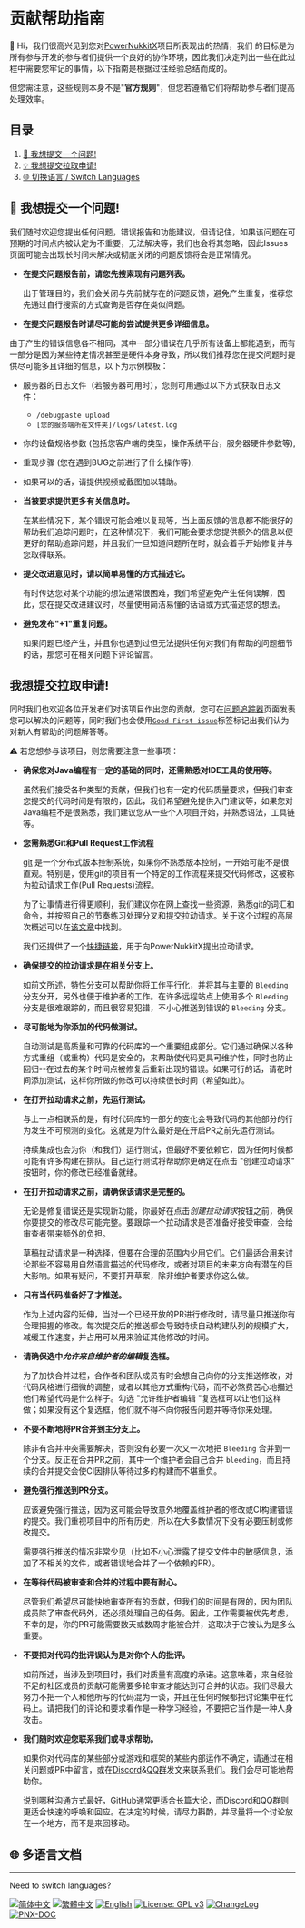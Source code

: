 # 贡献帮助指南
 👋 Hi，我们很高兴见到您对[PowerNukkitX](https://github.com/PowerNukkitX/PowerNukkitX)项目所表现出的热情，我们 的目标是为所有参与开发的参与者们提供一个良好的协作环境，因此我们决定列出一些在此过程中需要您牢记的事情，以下指南是根据过往经验总结而成的。

 但您需注意，这些规则本身不是"**官方规则**"，但您若遵循它们将帮助参与者们提高处理效率。

## 目录

1. <a href="#Catalogs-Faq#1">🧾 我想提交一个问题!</a>
2. <a href="#Catalogs-Faq#2">💡 我想提交拉取申请!</a>
3. <a href="#Catalogs-Swlang">🌐 切换语言 / Switch Languages</a>

## <a id="Catalogs-Faq#1"></a>🧾 我想提交一个问题!

 我们随时欢迎您提出任何问题，错误报告和功能建议，但请记住，如果该问题在可预期的时间点内被认定为不重要，无法解决等，我们也会将其忽略，因此Issues页面可能会出现长时间未解决或彻底关闭的问题反馈将会是正常情况。

* **在提交问题报告前，请您先搜索现有问题列表。**

  出于管理目的，我们会关闭与先前就存在的问题反馈，避免产生重复，推荐您先通过自行搜索的方式查询是否存在类似问题。

* **在提交问题报告时请尽可能的尝试提供更多详细信息。**

 由于产生的错误信息各不相同，其中一部分错误在几乎所有设备上都能遇到，而有一部分是因为某些特定情况甚至是硬件本身导致，所以我们推荐您在提交问题时提供尽可能多且详细的信息，以下为示例模板：

  * 服务器的日志文件（若服务器可用时），您则可用通过以下方式获取日志文件：
    * `/debugpaste upload`
    * `[您的服务端所在文件夹]/logs/latest.log`
  * 你的设备规格参数 (包括您客户端的类型，操作系统平台，服务器硬件参数等),
  * 重现步骤 (您在遇到BUG之前进行了什么操作等),
  * 如果可以的话，请提供视频或截图加以辅助。

* **当被要求提供更多有关信息时。**

  在某些情况下，某个错误可能会难以复现等，当上面反馈的信息都不能很好的帮助我们追踪问题时，在这种情况下，我们可能会要求您提供额外的信息以便更好的帮助追踪问题，并且我们一旦知道问题所在时，就会着手开始修复并与您取得联系。

* **提交改进意见时，请以简单易懂的方式描述它。**

  有时传达您对某个功能的想法通常很困难，我们希望避免产生任何误解，因此，您在提交改进建议时，尽量使用简洁易懂的话语或方式描述您的想法。

* **避免发布"+1"重复问题。**

  如果问题已经产生，并且你也遇到过但无法提供任何对我们有帮助的问题细节的话，那您可在相关问题下评论留言。


## <a id="Catalogs-Faq#2"></a>我想提交拉取申请!

同时我们也欢迎各位开发者们对该项目作出您的贡献，您可在[问题追踪器](https://github.com/PowerNukkitX/PowerNukkitX/issues)页面发表您可以解决的问题等，同时我们也会使用[`Good First issue`](https://github.com/PowerNukkitX/PowerNukkitX/issues?q=is%3Aissue+is%3Aopen+label%3Agood%20first%20issue)标签标记出我们认为对新人有帮助的问题解答等。

⚠ 若您想参与该项目，则您需要注意一些事项：

* **确保您对Java编程有一定的基础的同时，还需熟悉对IDE工具的使用等。**

  虽然我们接受各种类型的贡献，但我们也有一定的代码质量要求，但我们审查您提交的代码时间是有限的，因此，我们希望避免提供入门建议等，如果您对Java编程不是很熟悉，我们建议您从一些个人项目开始，并熟悉语法，工具链等。

* **您需熟悉Git和Pull Request工作流程**

  [git](https://git-scm.com/) 是一个分布式版本控制系统，如果你不熟悉版本控制，一开始可能不是很直观。特别是，使用git的项目有一个特定的工作流程来提交代码修改，这被称为拉动请求工作(Pull Requests)流程。

  为了让事情进行得更顺利，我们建议你在网上查找一些资源，熟悉git的词汇和命令，并按照自己的节奏练习处理分叉和提交拉动请求。关于这个过程的高层次概述可以在[该文章](https://help.github.com/en/github/collaborating-with-issues-and-pull-requests/proposing-changes-to-your-work-with-pull-requests)中找到。

  我们还提供了一个[快捷链接](https://github.com/powernukkitx/powernukkitx/pulls)，用于向PowerNukkitX提出拉动请求。

* **确保提交的拉动请求是在相关分支上。**

  如前文所述，特性分支可以帮助你将工作平行化，并将其与主要的 `Bleeding` 分支分开，另外也便于维护者的工作。在许多远程站点上使用多个 `Bleeding` 分支是很难跟踪的，而且很容易犯错，不小心推送到错误的 `Bleeding` 分支。

* **尽可能地为你添加的代码做测试。**

  自动测试是高质量和可靠的代码库的一个重要组成部分。它们通过确保以各种方式重组（或重构）代码是安全的，来帮助使代码更具可维护性，同时也防止回归--在过去的某个时间点被修复后重新出现的错误。如果可行的话，请花时间添加测试，这样你所做的修改可以持续很长时间（希望如此）。

* **在打开拉动请求之前，先运行测试。**

  与上一点相联系的是，有时代码库的一部分的变化会导致代码的其他部分的行为发生不可预测的变化。这就是为什么最好是在开启PR之前先运行测试。

  持续集成也会为你（和我们）运行测试，但最好不要依赖它，因为任何时候都可能有许多构建在排队。自己运行测试将帮助你更确定在点击 "创建拉动请求" 按钮时，你的修改已经准备就绪。

* **在打开拉动请求之前，请确保该请求是完整的。**

  无论是修复错误还是实现新功能，你最好在点击*创建拉动请求*按钮之前，确保你要提交的修改尽可能完整。要跟踪一个拉动请求是否准备好接受审查，会给审查者带来额外的负担。

  草稿拉动请求是一种选择，但要在合理的范围内少用它们。它们最适合用来讨论那些不容易用自然语言描述的代码修改，或者对项目的未来方向有潜在的巨大影响。如果有疑问，不要打开草案，除非维护者要求你这么做。

* **只有当代码准备好了才推送。**

  作为上述内容的延伸，当对一个已经开放的PR进行修改时，请尽量只推送你有合理把握的修改。每次提交后的推送都会导致持续自动构建队列的规模扩大，减缓工作速度，并占用可以用来验证其他修改的时间。

* **请确保选中*允许来自维护者的编辑*复选框。**

  为了加快合并过程，合作者和团队成员有时会想自己向你的分支推送修改，对代码风格进行细微的调整，或者以其他方式重构代码，而不必煞费苦心地描述他们希望代码是什么样子。勾选 "允许维护者编辑 "复选框可以让他们这样做；如果没有这个复选框，他们就不得不向你报告问题并等待你来处理。

* **不要不断地将PR合并到主分支上。**

  除非有合并冲突需要解决，否则没有必要一次又一次地把 `Bleeding` 合并到一个分支。反正在合并PR之前，其中一个维护者会自己合并 `bleeding`，而且持续的合并提交会使CI因排队等待过多的构建而不堪重负。

* **避免强行推送到PR分支。**

  应该避免强行推送，因为这可能会导致意外地覆盖维护者的修改或CI构建错误的提交。我们重视项目中的所有历史，所以在大多数情况下没有必要压制或修改提交。

  需要强行推送的情况非常少见（比如不小心泄露了提交文件中的敏感信息，添加了不相关的文件，或者错误地合并了一个依赖的PR）。

* **在等待代码被审查和合并的过程中要有耐心。**

  尽管我们希望尽可能快地审查所有的贡献，但我们的时间是有限的，因为团队成员除了审查代码外，还必须处理自己的任务。因此，工作需要被优先考虑，不幸的是，你的PR可能需要数天或数周才能被合并，这取决于它被认为是多么重要。

* **不要把对代码的批评误认为是对你个人的批评。**

  如前所述，当涉及到项目时，我们对质量有高度的承诺。这意味着，来自经验不足的社区成员的贡献可能需要多轮审查才能达到可合并的状态。我们尽最大努力不把一个人和他所写的代码混为一谈，并且在任何时候都把讨论集中在代码上。请把我们的评论和要求看作是一种学习经验，不要把它当作是一种人身攻击。

* **我们随时欢迎您联系我们或寻求帮助。**

  如果你对代码库的某些部分或游戏和框架的某些内部运作不确定，请通过在相关问题或PR中留言，或在[Discord](https://discord.gg/j7UwsaNu4V)&[QQ群](https://jq.qq.com/?_wv=1027&k=6rm3gbUI)发文来联系我们。我们会尽可能地帮助你。

  说到哪种沟通方式最好，GitHub通常更适合长篇大论，而Discord和QQ群则更适合快速的呼唤和回应。在决定的时候，请尽力斟酌，并尽量将一个讨论放在一个地方，而不是来回移动。

## <a id="Catalogs-Swlang"></a>🌐 多语言文档

---
Need to switch languages? 

[![简体中文](https://img.shields.io/badge/简体中文-100%25-green?style=flat-square)](https://github.com/PowerNukkitX/PowerNukkitX/blob/master/CONTRIBUTING.md)
[![繁體中文](https://img.shields.io/badge/繁體中文-100%25-green?style=flat-square)](https://github.com/PowerNukkitX/PowerNukkitX/blob/master/blob/zh-hant/CONTRIBUTING.md)
[![English](https://img.shields.io/badge/English-100%25-green?style=flat-square)](https://github.com/PowerNukkitX/PowerNukkitX/blob/master/blob/en-us/CONTRIBUTING.md)
[![License: GPL v3](https://img.shields.io/badge/License-GPL%20v3-blue.svg?style=flat-square)](https://github.com/PowerNukkitX/PowerNukkitX/blob/master/LICENSE)
[![ChangeLog](https://img.shields.io/badge/更新日志-blue?style=flat-square)](https://github.com/PowerNukkitX/PowerNukkitX/blob/master/CHANGELOG.md)
[![PNX-DOC](https://img.shields.io/badge/PNX-DOC文档库-blue?style=flat-square)](https://doc.powernukkitx.cn)